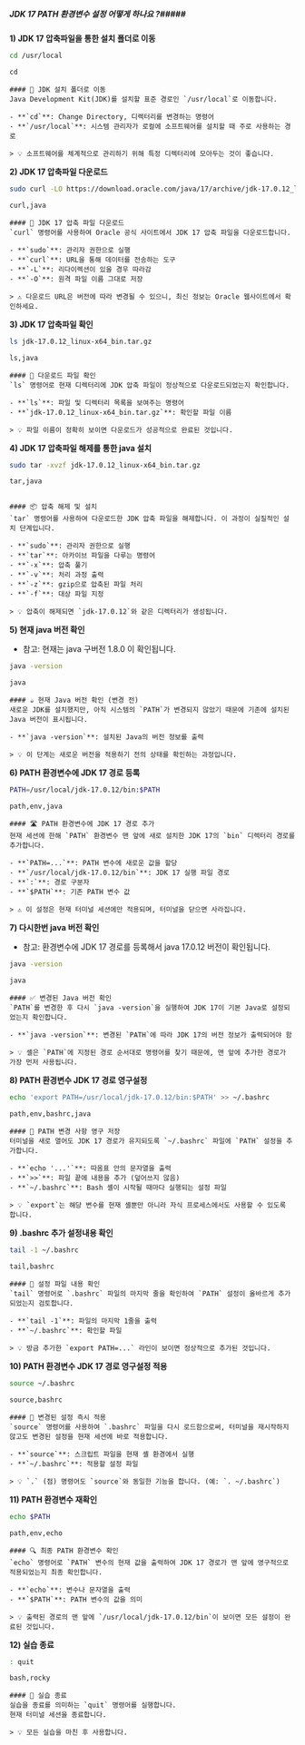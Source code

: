 ##### JDK 17 PATH 환경변수 설정 어떻게 하나요 ?#####

**1) JDK 17 압축파일을 통한 설치 폴더로 이동**

```bash
cd /usr/local
```

```tech
cd
```

```desc
#### 📁 JDK 설치 폴더로 이동
Java Development Kit(JDK)를 설치할 표준 경로인 `/usr/local`로 이동합니다.

- **`cd`**: Change Directory, 디렉터리를 변경하는 명령어
- **`/usr/local`**: 시스템 관리자가 로컬에 소프트웨어를 설치할 때 주로 사용하는 경로

> 💡 소프트웨어를 체계적으로 관리하기 위해 특정 디렉터리에 모아두는 것이 좋습니다.
```

**2) JDK 17 압축파일 다운로드**

```bash
sudo curl -LO https://download.oracle.com/java/17/archive/jdk-17.0.12_linux-x64_bin.tar.gz
```

```tech
curl,java
```

```desc
#### 🔽 JDK 17 압축 파일 다운로드
`curl` 명령어를 사용하여 Oracle 공식 사이트에서 JDK 17 압축 파일을 다운로드합니다.

- **`sudo`**: 관리자 권한으로 실행
- **`curl`**: URL을 통해 데이터를 전송하는 도구
- **`-L`**: 리다이렉션이 있을 경우 따라감
- **`-O`**: 원격 파일 이름 그대로 저장

> ⚠️ 다운로드 URL은 버전에 따라 변경될 수 있으니, 최신 정보는 Oracle 웹사이트에서 확인하세요.
```

**3) JDK 17 압축파일 확인**

```bash
ls jdk-17.0.12_linux-x64_bin.tar.gz
```

```tech
ls,java
```

```desc
#### 📄 다운로드 파일 확인
`ls` 명령어로 현재 디렉터리에 JDK 압축 파일이 정상적으로 다운로드되었는지 확인합니다.

- **`ls`**: 파일 및 디렉터리 목록을 보여주는 명령어
- **`jdk-17.0.12_linux-x64_bin.tar.gz`**: 확인할 파일 이름

> 💡 파일 이름이 정확히 보이면 다운로드가 성공적으로 완료된 것입니다.
```

**4) JDK 17 압축파일 해제를 통한 java 설치**

```bash
sudo tar -xvzf jdk-17.0.12_linux-x64_bin.tar.gz
```

```tech
tar,java
```

```no-err-check
```

```desc
#### 📦 압축 해제 및 설치
`tar` 명령어를 사용하여 다운로드한 JDK 압축 파일을 해제합니다. 이 과정이 실질적인 설치 단계입니다.

- **`sudo`**: 관리자 권한으로 실행
- **`tar`**: 아카이브 파일을 다루는 명령어
- **`-x`**: 압축 풀기
- **`-v`**: 처리 과정 출력
- **`-z`**: gzip으로 압축된 파일 처리
- **`-f`**: 대상 파일 지정

> 💡 압축이 해제되면 `jdk-17.0.12`와 같은 디렉터리가 생성됩니다.
```

**5) 현재 java 버전 확인**

* 참고: 현재는 java 구버전 1.8.0 이 확인됩니다.

```bash
java -version
```

```tech
java
```

```desc
#### ☕️ 현재 Java 버전 확인 (변경 전)
새로운 JDK를 설치했지만, 아직 시스템의 `PATH`가 변경되지 않았기 때문에 기존에 설치된 Java 버전이 표시됩니다.

- **`java -version`**: 설치된 Java의 버전 정보를 출력

> 💡 이 단계는 새로운 버전을 적용하기 전의 상태를 확인하는 과정입니다.
```

**6) PATH 환경변수에 JDK 17 경로 등록**

```bash
PATH=/usr/local/jdk-17.0.12/bin:$PATH
```

```tech
path,env,java
```

```desc
#### 🛣️ PATH 환경변수에 JDK 17 경로 추가
현재 세션에 한해 `PATH` 환경변수 맨 앞에 새로 설치한 JDK 17의 `bin` 디렉터리 경로를 추가합니다.

- **`PATH=...`**: PATH 변수에 새로운 값을 할당
- **`/usr/local/jdk-17.0.12/bin`**: JDK 17 실행 파일 경로
- **`:`**: 경로 구분자
- **`$PATH`**: 기존 PATH 변수 값

> ⚠️ 이 설정은 현재 터미널 세션에만 적용되며, 터미널을 닫으면 사라집니다.
```

**7) 다시한번 java 버전 확인**

* 참고: 환경변수에 JDK 17 경로를 등록해서 java 17.0.12 버전이 확인됩니다.

```bash
java -version
```

```tech
java
```

```desc
#### ✅ 변경된 Java 버전 확인
`PATH`를 변경한 후 다시 `java -version`을 실행하여 JDK 17이 기본 Java로 설정되었는지 확인합니다.

- **`java -version`**: 변경된 `PATH`에 따라 JDK 17의 버전 정보가 출력되어야 함

> 💡 셸은 `PATH`에 지정된 경로 순서대로 명령어를 찾기 때문에, 맨 앞에 추가한 경로가 가장 먼저 사용됩니다.
```

**8) PATH 환경변수 JDK 17 경로 영구설정**

```bash
echo 'export PATH=/usr/local/jdk-17.0.12/bin:$PATH' >> ~/.bashrc
```

```tech
path,env,bashrc,java
```

```desc
#### 💾 PATH 변경 사항 영구 저장
터미널을 새로 열어도 JDK 17 경로가 유지되도록 `~/.bashrc` 파일에 `PATH` 설정을 추가합니다.

- **`echo '...'`**: 따옴표 안의 문자열을 출력
- **`>>`**: 파일 끝에 내용을 추가 (덮어쓰지 않음)
- **`~/.bashrc`**: Bash 셸이 시작될 때마다 실행되는 설정 파일

> 💡 `export`는 해당 변수를 현재 셸뿐만 아니라 자식 프로세스에서도 사용할 수 있도록 합니다.
```

**9) .bashrc 추가 설정내용 확인**

```bash
tail -1 ~/.bashrc
```

```tech
tail,bashrc
```

```desc
#### 📜 설정 파일 내용 확인
`tail` 명령어로 `.bashrc` 파일의 마지막 줄을 확인하여 `PATH` 설정이 올바르게 추가되었는지 검토합니다.

- **`tail -1`**: 파일의 마지막 1줄을 출력
- **`~/.bashrc`**: 확인할 파일

> 💡 방금 추가한 `export PATH=...` 라인이 보이면 정상적으로 추가된 것입니다.
```

**10) PATH 환경변수 JDK 17 경로 영구설정 적용**

```bash
source ~/.bashrc
```

```tech
source,bashrc
```

```desc
#### 🔄 변경된 설정 즉시 적용
`source` 명령어를 사용하여 `.bashrc` 파일을 다시 로드함으로써, 터미널을 재시작하지 않고도 변경된 설정을 현재 세션에 바로 적용합니다.

- **`source`**: 스크립트 파일을 현재 셸 환경에서 실행
- **`~/.bashrc`**: 적용할 설정 파일

> 💡 `.` (점) 명령어도 `source`와 동일한 기능을 합니다. (예: `. ~/.bashrc`)
```

**11) PATH 환경변수 재확인**

```bash
echo $PATH
```

```tech
path,env,echo
```

```desc
#### 🔍 최종 PATH 환경변수 확인
`echo` 명령어로 `PATH` 변수의 현재 값을 출력하여 JDK 17 경로가 맨 앞에 영구적으로 적용되었는지 최종 확인합니다.

- **`echo`**: 변수나 문자열을 출력
- **`$PATH`**: PATH 변수의 값을 의미

> 💡 출력된 경로의 맨 앞에 `/usr/local/jdk-17.0.12/bin`이 보이면 모든 설정이 완료된 것입니다.
```

**12) 실습 종료**

```bash
: quit
```

```tech
bash,rocky
```

```desc
#### 👋 실습 종료
실습을 종료를 의미하는 `quit` 명령어를 실행합니다.
현재 터미널 세션을 종료합니다.

> 💡 모든 실습을 마친 후 사용합니다.
```